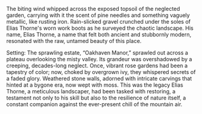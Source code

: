 The biting wind whipped across the exposed topsoil of the neglected garden, carrying with it the scent of pine needles and something vaguely metallic, like rusting iron.  Rain-slicked gravel crunched under the soles of Elias Thorne's worn work boots as he surveyed the chaotic landscape.  His name, Elias Thorne, a name that felt both ancient and stubbornly modern, resonated with the raw, untamed beauty of this place.  

Setting:  The sprawling estate, “Oakhaven Manor,” sprawled out across a plateau overlooking the misty valley.  Its grandeur was overshadowed by a creeping, decades-long neglect.  Once, vibrant rose gardens had been a tapestry of color; now, choked by overgrown ivy, they whispered secrets of a faded glory.  Weathered stone walls, adorned with intricate carvings that hinted at a bygone era, now wept with moss.  This was the legacy Elias Thorne, a meticulous landscaper, had been tasked with restoring, a testament not only to his skill but also to the resilience of nature itself, a constant companion against the ever-present chill of the mountain air.
